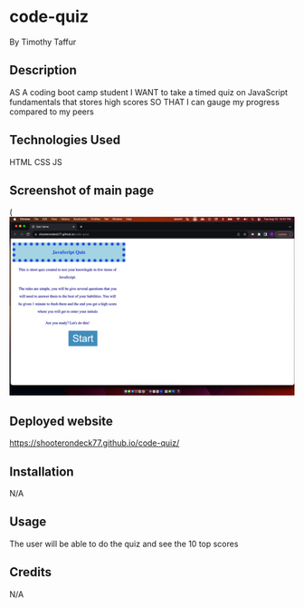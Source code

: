 # code-quiz

By Timothy Taffur

## Description 

AS A coding boot camp student
I WANT to take a timed quiz on JavaScript fundamentals that stores high scores
SO THAT I can gauge my progress compared to my peers

## Technologies Used
HTML
CSS
JS

## Screenshot of main page

(![Alt text](<Screenshot 2023-08-15 at 10.47.07 PM.png>)

## Deployed website

https://shooterondeck77.github.io/code-quiz/

## Installation
N/A

## Usage
The user will be able to do the quiz and see the 10 top scores


## Credits
N/A